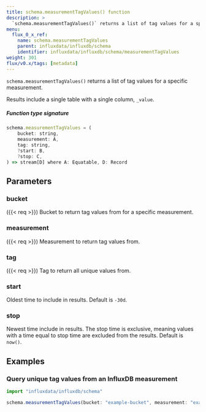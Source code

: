 ```yaml
---
title: schema.measurementTagValues() function
description: >
  `schema.measurementTagValues()` returns a list of tag values for a specific measurement.
menu:
  flux_0_x_ref:
    name: schema.measurementTagValues
    parent: influxdata/influxdb/schema
    identifier: influxdata/influxdb/schema/measurementTagValues
weight: 301
flux/v0.x/tags: [metadata]
---
```


<!------------------------------------------------------------------------------

IMPORTANT: This page was generated from comments in the Flux source code. Any
edits made directly to this page will be overwritten the next time the
documentation is generated. 

To make updates to this documentation, update the function comments above the
function definition in the Flux source code:

https://github.com/influxdata/flux/blob/master/stdlib/influxdata/influxdb/schema/schema.flux#L164-L177

Contributing to Flux: https://github.com/influxdata/flux#contributing
Fluxdoc syntax: https://github.com/influxdata/flux/blob/master/docs/fluxdoc.md

------------------------------------------------------------------------------->

`schema.measurementTagValues()` returns a list of tag values for a specific measurement.

Results include a single table with a single column, `_value`.

##### Function type signature

```js
schema.measurementTagValues = (
    bucket: string,
    measurement: A,
    tag: string,
    ?start: B,
    ?stop: C,
) => stream[D] where A: Equatable, D: Record
```

## Parameters

### bucket

({{< req >}})
Bucket to return tag values from for a specific measurement.

### measurement

({{< req >}})
Measurement to return tag values from.

### tag

({{< req >}})
Tag to return all unique values from.

### start


Oldest time to include in results. Default is `-30d`.

### stop


Newest time include in results.
  The stop time is exclusive, meaning values with a time equal to stop time are excluded from the results.
  Default is `now()`.


## Examples


### Query unique tag values from an InfluxDB measurement

```js
import "influxdata/influxdb/schema"

schema.measurementTagValues(bucket: "example-bucket", measurement: "example-measurement", tag: "example-tag")
```

